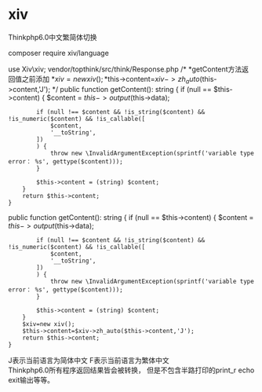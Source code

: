 # xiv
Thinkphp6.0中文繁简体切换

composer require xiv/language

use Xiv\xiv;
vendor/topthink/src/think/Response.php
/*
*getContent方法返回值之前添加
*$xiv=new xiv();
*$this->content=$xiv->zh_auto($this->content,'J');
*/
  public function getContent(): string
    {
        if (null == $this->content) {
            $content = $this->output($this->data);

            if (null !== $content && !is_string($content) && !is_numeric($content) && !is_callable([
                $content,
                '__toString',
            ])
            ) {
                throw new \InvalidArgumentException(sprintf('variable type error： %s', gettype($content)));
            }

            $this->content = (string) $content;
        }
        return $this->content;
    }
   public function getContent(): string
    {
        if (null == $this->content) {
            $content = $this->output($this->data);

            if (null !== $content && !is_string($content) && !is_numeric($content) && !is_callable([
                $content,
                '__toString',
            ])
            ) {
                throw new \InvalidArgumentException(sprintf('variable type error： %s', gettype($content)));
            }

            $this->content = (string) $content;
        }
        $xiv=new xiv();
        $this->content=$xiv->zh_auto($this->content,'J');
        return $this->content;
    }
J表示当前语言为简体中文 F表示当前语言为繁体中文  
Thinkphp6.0所有程序返回结果皆会被转换，
但是不包含半路打印的print_r echo exit输出等等。
